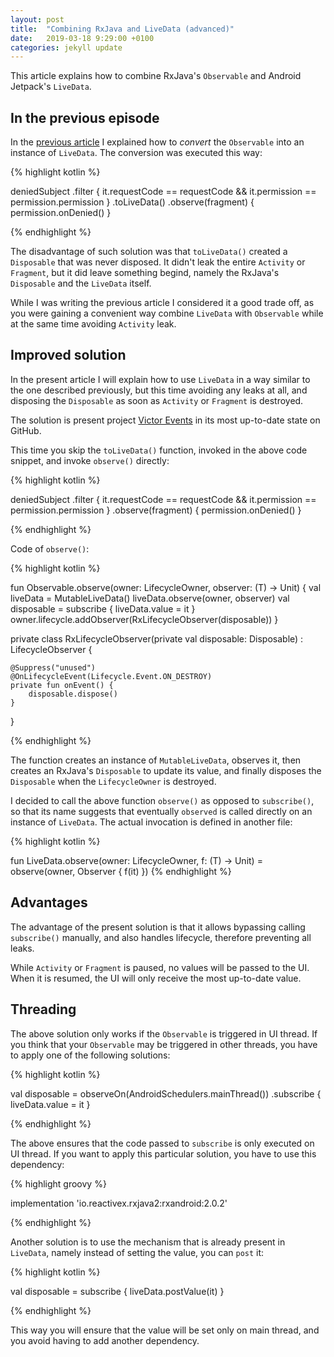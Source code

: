 ```yaml
---
layout: post
title:  "Combining RxJava and LiveData (advanced)"
date:   2019-03-18 9:29:00 +0100
categories: jekyll update
---
```


This article explains how to combine RxJava's `Observable` and Android Jetpack's `LiveData`.

## In the previous episode

In the [previous article][previous-article] I explained how to *convert* the `Observable` into an instance of `LiveData`. The conversion was executed this way:

{% highlight kotlin %}

deniedSubject
    .filter { it.requestCode == requestCode && it.permission == permission.permission }
    .toLiveData()
    .observe(fragment) { permission.onDenied() }

{% endhighlight %}

The disadvantage of such solution was that `toLiveData()` created a `Disposable` that was never disposed. It didn't leak the entire `Activity` or `Fragment`, but it did leave something begind, namely the RxJava's `Disposable` and the `LiveData` itself.

While I was writing the previous article I considered it a good trade off, as you were gaining a convenient way combine `LiveData` with `Observable` while at the same time avoiding `Activity` leak.

## Improved solution

In the present article I will explain how to use `LiveData` in a way similar to the one described previously, but this time avoiding any leaks at all, and disposing the `Disposable` as soon as `Activity` or `Fragment` is destroyed.

The solution is present project [Victor Events][victor-events] in its most up-to-date state on GitHub.

This time you skip the `toLiveData()` function, invoked in the above code snippet, and invoke `observe()` directly:

{% highlight kotlin %}

deniedSubject
    .filter { it.requestCode == requestCode && it.permission == permission.permission }
    .observe(fragment) { permission.onDenied() }

{% endhighlight %}

Code of `observe()`:

{% highlight kotlin %}

fun <T> Observable<T>.observe(owner: LifecycleOwner, observer: (T) -> Unit) {
    val liveData = MutableLiveData<T>()
    liveData.observe(owner, observer)
    val disposable = subscribe { liveData.value = it }
    owner.lifecycle.addObserver(RxLifecycleObserver(disposable))
}

private class RxLifecycleObserver(private val disposable: Disposable) : LifecycleObserver {

    @Suppress("unused")
    @OnLifecycleEvent(Lifecycle.Event.ON_DESTROY)
    private fun onEvent() {
        disposable.dispose()
    }
}

{% endhighlight %}

The function creates an instance of `MutableLiveData`, observes it, then creates an RxJava's `Disposable` to update its value, and finally disposes the `Disposable` when the `LifecycleOwner` is destroyed.

I decided to call the above function `observe()` as opposed to `subscribe()`, so that its name suggests that eventually `observed` is called directly on an instance of `LiveData`. The actual invocation is defined in another file:


{% highlight kotlin %}

fun <T> LiveData<T>.observe(owner: LifecycleOwner, f: (T) -> Unit) =
        observe(owner, Observer<T> { f(it) })
{% endhighlight %}

## Advantages

The advantage of the present solution is that it allows bypassing calling `subscribe()` manually, and also handles lifecycle, therefore preventing all leaks.

While `Activity` or `Fragment` is paused, no values will be passed to the UI. When it is resumed, the UI will only receive the most up-to-date value.

## Threading

The above solution only works if the `Observable` is triggered in UI thread. If you think that your `Observable` may be triggered in other threads, you have to apply one of the following solutions:

{% highlight kotlin %}

val disposable = observeOn(AndroidSchedulers.mainThread())
    .subscribe { liveData.value = it }

{% endhighlight %}

The above ensures that the code passed to `subscribe` is only executed on UI thread. If you want to apply this particular solution, you have to use this dependency:

{% highlight groovy %}

implementation 'io.reactivex.rxjava2:rxandroid:2.0.2'

{% endhighlight %}

Another solution is to use the mechanism that is already present in `LiveData`, namely instead of setting the value, you can `post` it:

{% highlight kotlin %}

val disposable = subscribe { liveData.postValue(it) }

{% endhighlight %}

This way you will ensure that the value will be set only on main thread, and you avoid having to add another dependency.

[previous-article]: https://syrop.github.io/jekyll/update/2019/03/07/rx-observable-to-livedata.html
[victor-events]: https://github.com/syrop/Victor-Events

